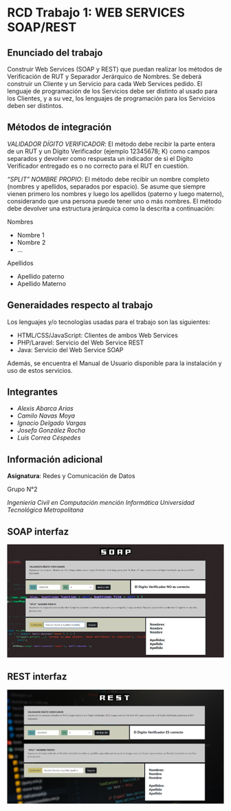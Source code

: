 # RCD Trabajo 1: WEB SERVICES SOAP/REST

## Enunciado del trabajo

Construir Web Services (SOAP y REST) que puedan realizar los métodos de Verificación de RUT y 
Separador Jerárquico de Nombres. Se deberá construir un Cliente y un Servicio para cada Web Services pedido.
El lenguaje de programación de los Servicios debe ser distinto al usado para los Clientes, y a su vez, los lenguajes 
de programación para los Servicios deben ser distintos.

## Métodos de integración

*VALIDADOR DÍGITO VERIFICADOR*: El método debe recibir la parte entera de un RUT y un Dígito Verificador 
(ejemplo 12345678; K) como campos separados y devolver como respuesta un indicador de si el Dígito 
Verificador entregado es o no correcto para el RUT en cuestión.

*“SPLIT” NOMBRE PROPIO*: El método debe recibir un nombre completo (nombres y apellidos, separados 
por espacio). Se asume que siempre vienen primero los nombres y luego los apellidos (paterno y luego 
materno), considerando que una persona puede tener uno o más nombres. El método debe devolver una 
estructura jerárquica como la descrita a continuación:

Nombres

* Nombre 1
* Nombre 2
* …

Apellidos
* Apellido paterno
* Apellido Materno

## Generaidades respecto al trabajo

Los lenguajes y/o tecnologías usadas para el trabajo son las siguientes:

* HTML/CSS/JavaScript: Clientes de ambos Web Services
* PHP/Laravel: Servicio del Web Service REST
* Java: Servicio del Web Service SOAP

Además, se encuentra el Manual de Usuario disponible para la instalación y uso de estos servicios.

## Integrantes

* *Alexis Abarca Arias*
* *Camilo Navas Moya*
* *Ignacio Delgado Vargas*
* *Josefa González Rocha*
* *Luis Correa Céspedes*

## Información adicional

**Asignatura**: Redes y Comunicación de Datos

Grupo N°2

*Ingeniería Civil en Computación mención Informática*
*Universidad Tecnológica Metropolitana*

## SOAP interfaz

![Screenshot](./SOAP/Cliente/assets/img/example.png)

## REST interfaz

![Screenshot](./SOAP/Cliente/assets/img/example2.png)